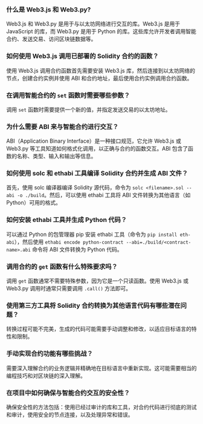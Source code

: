 ### 什么是 Web3.js 和 Web3.py?

Web3.js 和 Web3.py 是用于与以太坊网络进行交互的库。Web3.js 是用于 JavaScript 的库，而 Web3.py 是用于 Python 的库。这些库允许开发者调用智能合约、发送交易、访问区块链数据等。

### 如何使用 Web3.js 调用已部署的 Solidity 合约的函数？

使用 Web3.js 调用合约函数首先需要安装 Web3.js 库，然后连接到以太坊网络的节点，创建合约实例并使用 ABI 和合约地址，最后使用合约实例调用合约函数。

### 在调用智能合约的 `set` 函数时需要哪些参数？

调用 `set` 函数时需要提供一个新的值，并指定发送交易的以太坊地址。

### 为什么需要 ABI 来与智能合约进行交互？

ABI（Application Binary Interface）是一种接口规范，它允许 Web3.js 或 Web3.py 等工具知道如何格式化调用，以正确与合约的函数交互。ABI 包含了函数的名称、类型、输入和输出等信息。

### 如何使用 solc 和 ethabi 工具编译 Solidity 合约并生成 ABI 文件？

首先，使用 solc 编译器编译 Solidity 源代码，命令为 `solc <filename>.sol --abi -o ./build`。然后，可以使用 ethabi 工具将 ABI 文件转换为其他语言（如 Python）可用的格式。

### 如何安装 ethabi 工具并生成 Python 代码？

可以通过 Python 的包管理器 pip 安装 ethabi 工具（命令为 `pip install eth-abi`），然后使用 `ethabi encode python-contract --abi=./build/<contract-name>.abi` 命令将 ABI 文件转换为 Python 代码。

### 调用合约的 `get` 函数有什么特殊要求吗？

调用 `get` 函数通常不需要特殊参数，因为它是一个只读函数。使用 Web3.js 或 Web3.py 调用时通常只需要调用 `.call()` 方法即可。

### 使用第三方工具将 Solidity 合约转换为其他语言代码有哪些潜在问题？

转换过程可能不完美，生成的代码可能需要手动调整和修改，以适应目标语言的特性和限制。

### 手动实现合约功能有哪些挑战？

需要深入理解合约的业务逻辑并精确地在目标语言中重新实现。这可能需要相当的编程技巧和对区块链的深入理解。

### 在项目中如何确保与智能合约交互的安全性？

确保安全性的方法包括：使用已经过审计的库和工具，对合约代码进行彻底的测试和审计，使用安全的节点连接，以及处理异常和错误。